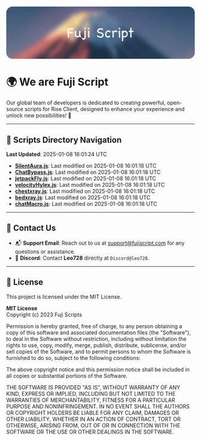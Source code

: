 ![Banner](.github/b.webp)

# 🌍 **We are Fuji Script**

Our global team of developers is dedicated to creating powerful, open-source scripts for Rise Client, designed to enhance your experience and unlock new possibilities! 🌟

---
<!-- SCRIPTS_NAVIGATION_START -->
## 📂 **Scripts Directory Navigation**

**Last Updated**: 2025-01-08 16:01:24 UTC

- **[SilentAura.js](scripts/SilentAura.js)**: Last modified on 2025-01-08 16:01:18 UTC
- **[ChatBypass.js](scripts/ChatBypass.js)**: Last modified on 2025-01-08 16:01:18 UTC
- **[jetpackFly.js](scripts/jetpackFly.js)**: Last modified on 2025-01-08 16:01:18 UTC
- **[velocityHylex.js](scripts/velocityHylex.js)**: Last modified on 2025-01-08 16:01:18 UTC
- **[chestxray.js](scripts/chestxray.js)**: Last modified on 2025-01-08 16:01:18 UTC
- **[bedxray.js](scripts/bedxray.js)**: Last modified on 2025-01-08 16:01:18 UTC
- **[chatMacro.js](scripts/chatMacro.js)**: Last modified on 2025-01-08 16:01:18 UTC

<!-- SCRIPTS_NAVIGATION_END -->

---

## 💬 **Contact Us**  
- 📬 **Support Email**: Reach out to us at [support@fujiscript.com](mailto:support@fujiscript.com) for any questions or assistance.  
- 💬 **Discord**: Contact **Leo728** directly at `Discord@leo728`.

---

## 📜 **License**

This project is licensed under the MIT License.  

**MIT License**  
Copyright (c) 2023 Fuji Scripts  

Permission is hereby granted, free of charge, to any person obtaining a copy of this software and associated documentation files (the "Software"), to deal in the Software without restriction, including without limitation the rights to use, copy, modify, merge, publish, distribute, sublicense, and/or sell copies of the Software, and to permit persons to whom the Software is furnished to do so, subject to the following conditions:  

The above copyright notice and this permission notice shall be included in all copies or substantial portions of the Software.  

THE SOFTWARE IS PROVIDED "AS IS", WITHOUT WARRANTY OF ANY KIND, EXPRESS OR IMPLIED, INCLUDING BUT NOT LIMITED TO THE WARRANTIES OF MERCHANTABILITY, FITNESS FOR A PARTICULAR PURPOSE AND NONINFRINGEMENT. IN NO EVENT SHALL THE AUTHORS OR COPYRIGHT HOLDERS BE LIABLE FOR ANY CLAIM, DAMAGES OR OTHER LIABILITY, WHETHER IN AN ACTION OF CONTRACT, TORT OR OTHERWISE, ARISING FROM, OUT OF OR IN CONNECTION WITH THE SOFTWARE OR THE USE OR OTHER DEALINGS IN THE SOFTWARE.  
